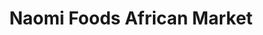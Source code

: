 ---
title: "Naomi Foods African Market"
url: /barrie/naomi-foods-african-market/
shop: supermarket
---